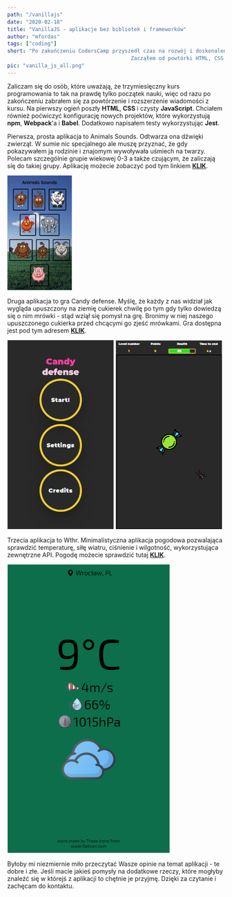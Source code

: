```yaml
--- 
path: "/vanillajs"
date: "2020-02-18"
title: "VanillaJS - aplikacje bez bibliotek i frameworków"
author: "mfordas"
tags: ["coding"]
short: "Po zakończeniu CodersCamp przyszedł czas na rozwój i doskonalenie umiejętności zdobytych na kursie.
                                        Zacząłem od powtórki HTML, CSS i czystego JavaScript."
pic: "vanilla_js_all.png"
---
```


 <div>
                                <p>Zaliczam się do osób, które uważają, że trzymiesięczny kurs programowania to tak na
                                    prawdę tylko początek nauki, więc od razu po zakończeniu zabrałem się za powtórzenie
                                    i rozszerzenie wiadomości z kursu. Na pierwszy ogień poszły <b>HTML</b>, <b>CSS</b> i czysty
                                    <b>JavaScript</b>. Chciałem również poćwiczyć konfigurację nowych projektów, które
                                    wykorzystują <b>npm</b>, <b>Webpack</b>'a i <b>Babel</b>. Dodatkowo napisałem testy wykorzystując <b>Jest</b>.
                                </p>
                                <p>Pierwsza, prosta aplikacja to Animals Sounds. Odtwarza ona dźwięki zwierząt. W sumie
                                    nic specjalnego ale muszę przyznać, że gdy pokazywałem ją rodzinie i znajomym
                                    wywoływała uśmiech na twarzy. Polecam szczególnie grupie wiekowej 0-3 a także czującym, że
                                    zaliczają się do takiej grupy. Aplikację możecie zobaczyć pod tym linkiem <a
                                        href="https://fordas.pl/animals_sounds/Animals_sounds"
                                        target="_blank"><b>KLIK</b></a>.</p>
                                <div class="blogPicturesContainer">
                                    <img src="../../../images/coding/animals_sounds.png" style="width:150px"
                                        ></div>
                                <p> Druga aplikacja to gra Candy defense. Myślę, że każdy z nas widział jak wygląda
                                    upuszczony na ziemię cukierek chwilę po tym gdy tylko dowiedzą się o nim mrówki -
                                    stąd wziął się pomysł na grę. Bronimy w niej naszego upuszczonego cukierka przed
                                    chcącymi go zjeść mrówkami. Gra dostępna jest pod tym adresem <a
                                        href="https://fordas.pl/CandyDefense/Candy_defense"
                                        target="_blank"><b>KLIK</b></a>.</p>
                                <div class="blogPicturesContainer">
                                    <img src="../../../images/coding/candy_defense_2.png" class="w3-hover-opacity" style="width:49%"
                                        >
                                    <img src="../../../images/coding/candy_defense.png" class="w3-hover-opacity" style="width:49%"
                                        >
                                </div>
                                <p> Trzecia aplikacja to Wthr. Minimalistyczna aplikacja pogodowa pozwalająca sprawdzić
                                    temperaturę, siłę wiatru, ciśnienie i wilgotność, wykorzystująca zewnętrzne API.
                                    Pogodę możecie sprawdzić tutaj <a href="https://fordas.pl/Wthr/Wthr"
                                        target="_blank"><b>KLIK</b></a>.
                                </p>
                                <div class="blogPicturesContainer">
                                    <img src="../../../images/coding/wthr.png">
                                    </div>
                                <p>Byłoby mi niezmiernie miło przeczytać Wasze opinie na temat aplikacji - te dobre i
                                    złe. Jeśli macie jakieś pomysły na dodatkowe rzeczy, które mogłyby znaleźć się w
                                    którejś z aplikacji to chętnie je przyjmę. Dzięki za czytanie i zachęcam do
                                    kontaktu.</p>
                            </div>
                           